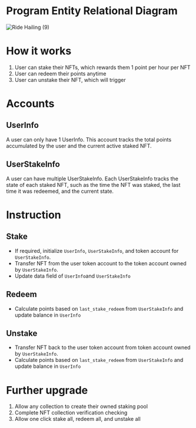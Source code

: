 # Program Entity Relational Diagram
![Ride Hailing (9)](https://github.com/MetacampDAO/anchor-nft-staking-demo/assets/34192730/e42b76b9-6249-44a2-876a-1bcbd6834f3c)

# How it works
1. User can stake their NFTs, which rewards them 1 point per hour per NFT
2. User can redeem their points anytime
3. User can unstake their NFT, which will trigger

# Accounts

## UserInfo

A user can only have 1 UserInfo. This account tracks the total points accumulated by the user and the current active staked NFT.

## UserStakeInfo

A user can have multiple UserStakeInfo. Each UserStakeInfo tracks the state of each staked NFT, such as the time the NFT was staked, the last time it was redeemed, and the current state.

# Instruction

## Stake

- If required, initialize `UserInfo`, `UserStakeInfo`, and token account for `UserStakeInfo`.
- Transfer NFT from the user token account to the token account owned by `UserStakeInfo`.
- Update data field of `UserInfo`and `UserStakeInfo`

## Redeem

- Calculate points based on `last_stake_redeem` from `UserStakeInfo` and update balance in `UserInfo`

## Unstake

- Transfer NFT back to the user token account from token account owned by `UserStakeInfo`.
- Calculate points based on `last_stake_redeem` from `UserStakeInfo` and update balance in `UserInfo`

# Further upgrade

1. Allow any collection to create their owned staking pool
2. Complete NFT collection verification checking
3. Allow one click stake all, redeem all, and unstake all

